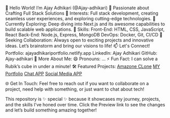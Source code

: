 👋 Hello World! I’m Ajay Adhikari (@Ajay-adhikari)
🚀 Passionate about Crafting Full Stack Solutions
👀 Interests: Full stack development, creating seamless user experiences, and exploring cutting-edge technologies.
🌱 Currently Exploring: Deep diving into Next.js and its awesome capabilities to build scalable web applications.
💼 Skills:
Front-End: HTML, CSS, JavaScript, React
Back-End: Node.js, Express, MongoDB
DevOps: Docker, Git, CI/CD
💞️ Seeking Collaboration: Always open to exciting projects and innovative ideas. Let’s brainstorm and bring our visions to life!
📫 Let's Connect!
Portfolio: ajayadhikariportfolio.netlify.app
LinkedIn: Ajay Adhikari
GitHub: Ajay-adhikari
🌟 More About Me:
😄 Pronouns: ...
⚡ Fun Fact: I can solve a Rubik’s cube in under a minute!
🛠️ Featured Projects:
[Amazone CLone](https://ajayproject.netlify.app/) 
[MY Portfolio](https://ajayadhikariportfolio.netlify.app/) 
[Chat APP](https://ajayproject.netlify.app/) 
[Social Media APP](adhikarisocial.netlify.app) 

🌐 Get In Touch:
Feel free to reach out if you want to collaborate on a project, need help with something, or just want to chat about tech!

This repository is ✨ special ✨ because it showcases my journey, projects, and the skills I've honed over time. Click the Preview link to see the changes and let’s build something amazing together!

